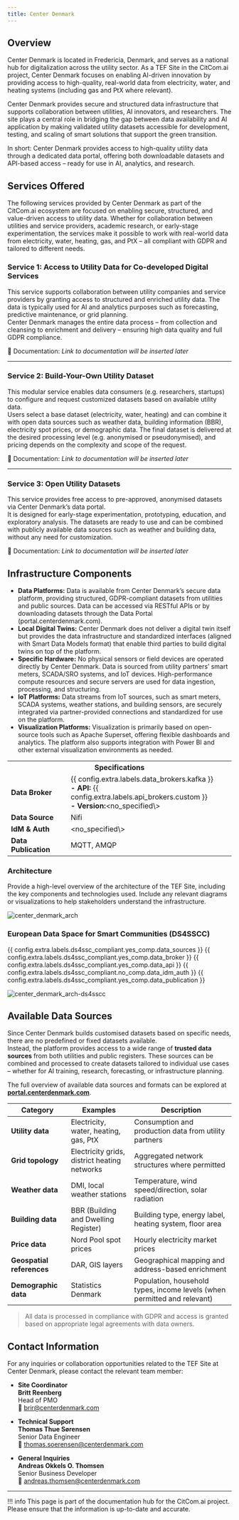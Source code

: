 ```yaml
---
title: Center Denmark
---
```


## Overview

Center Denmark is located in Fredericia, Denmark, and serves as a national hub for digitalization across the utility sector. As a TEF Site in the CitCom.ai project, Center Denmark focuses on enabling AI-driven innovation by providing access to high-quality, real-world data from electricity, water, and heating systems (including gas and PtX where relevant).

Center Denmark provides secure and structured data infrastructure that supports collaboration between utilities, AI innovators, and researchers. The site plays a central role in bridging the gap between data availability and AI application by making validated utility datasets accessible for development, testing, and scaling of smart solutions that support the green transition.

In short: Center Denmark provides access to high-quality utility data through a dedicated data portal, offering both downloadable datasets and API-based access – ready for use in AI, analytics, and research.

## Services Offered

The following services provided by Center Denmark as part of the CitCom.ai ecosystem are focused on enabling secure, structured, and value-driven access to utility data. Whether for collaboration between utilities and service providers, academic research, or early-stage experimentation, the services make it possible to work with real-world data from electricity, water, heating, gas, and PtX – all compliant with GDPR and tailored to different needs.

### Service 1: Access to Utility Data for Co-developed Digital Services  
This service supports collaboration between utility companies and service providers by granting access to structured and enriched utility data. The data is typically used for AI and analytics purposes such as forecasting, predictive maintenance, or grid planning.  
Center Denmark manages the entire data process – from collection and cleansing to enrichment and delivery – ensuring high data quality and full GDPR compliance.

📄 Documentation: *Link to documentation will be inserted later*

---

### Service 2: Build-Your-Own Utility Dataset  
This modular service enables data consumers (e.g. researchers, startups) to configure and request customized datasets based on available utility data.  
Users select a base dataset (electricity, water, heating) and can combine it with open data sources such as weather data, building information (BBR), electricity spot prices, or demographic data. The final dataset is delivered at the desired processing level (e.g. anonymised or pseudonymised), and pricing depends on the complexity and scope of the request.

📄 Documentation: *Link to documentation will be inserted later*

---

### Service 3: Open Utility Datasets  
This service provides free access to pre-approved, anonymised datasets via Center Denmark’s data portal.  
It is designed for early-stage experimentation, prototyping, education, and exploratory analysis. The datasets are ready to use and can be combined with publicly available data sources such as weather and building data, without any need for customization.

📄 Documentation: *Link to documentation will be inserted later*


## Infrastructure Components

* **Data Platforms:** Data is available from Center Denmark’s secure data platform, providing structured, GDPR-compliant datasets from utilities and public sources. Data can be accessed via RESTful APIs or by downloading datasets through the Data Portal (portal.centerdenmark.com).  
* **Local Digital Twins:** Center Denmark does not deliver a digital twin itself but provides the data infrastructure and standardized interfaces (aligned with Smart Data Models format) that enable third parties to build digital twins on top of the platform.  
* **Specific Hardware:** No physical sensors or field devices are operated directly by Center Denmark. Data is sourced from utility partners’ smart meters, SCADA/SRO systems, and IoT devices. High-performance compute resources and secure servers are used for data ingestion, processing, and structuring.  
* **IoT Platforms:** Data streams from IoT sources, such as smart meters, SCADA systems, weather stations, and building sensors, are securely integrated via partner-provided connections and standardized for use on the platform.  
* **Visualization Platforms:** Visualization is primarily based on open-source tools such as Apache Superset, offering flexible dashboards and analytics. The platform also supports integration with Power BI and other external visualization environments as needed.  


<table>
  <tr>
    <th colspan="2" style="text-align: center;">Specifications</th>
  </tr>
  <tr>
    <td><strong>Data Broker<strong></td>
    <td>
      {{ config.extra.labels.data_brokers.kafka }}<br>
      <strong>- API:</strong> {{ config.extra.labels.api_brokers.custom }}<br>
      <strong>- Version:</strong>&lt;no_specified\>
    </td>
  </tr>
  <tr>
    <td><strong>Data Source<strong></td>
    <td>Nifi</td>
  </tr>
  <tr>
    <td><strong>IdM &amp; Auth<strong></td>
    <td>&lt;no_specified\></td>
  </tr>
  <tr>
    <td><strong>Data Publication<strong></td>
    <td>MQTT, AMQP</td>
  </tr>
</table>

### Architecture

Provide a high-level overview of the architecture of the TEF Site, including the key components and technologies used. Include any relevant diagrams or visualizations to help stakeholders understand the infrastructure.

![center_denmark_arch](./img/center_denmark-arch.png)

### European Data Space for Smart Communities (DS4SSCC)

{{ config.extra.labels.ds4ssc_compliant.yes_comp.data_sources }} {{ config.extra.labels.ds4ssc_compliant.yes_comp.data_broker }} {{ config.extra.labels.ds4ssc_compliant.yes_comp.data_api }} {{ config.extra.labels.ds4ssc_compliant.no_comp.data_idm_auth }} {{ config.extra.labels.ds4ssc_compliant.yes_comp.data_publication }}

![center_denmark_arch-ds4sscc](./img/center_denmark_ds4sscc-arch.svg)

## Available Data Sources

Since Center Denmark builds customised datasets based on specific needs, there are no predefined or fixed datasets available.  
Instead, the platform provides access to a wide range of **trusted data sources** from both utilities and public registers. These sources can be combined and processed to create datasets tailored to individual use cases – whether for AI training, research, forecasting, or infrastructure planning.  

The full overview of available data sources and formats can be explored at [**portal.centerdenmark.com**](https://portal.centerdenmark.com).

| **Category**           | **Examples**                                     | **Description**                                                                 |
|------------------------|--------------------------------------------------|---------------------------------------------------------------------------------|
| **Utility data**       | Electricity, water, heating, gas, PtX            | Consumption and production data from utility partners                          |
| **Grid topology**      | Electricity grids, district heating networks     | Aggregated network structures where permitted                                  |
| **Weather data**       | DMI, local weather stations                      | Temperature, wind speed/direction, solar radiation                             |
| **Building data**      | BBR (Building and Dwelling Register)             | Building type, energy label, heating system, floor area                        |
| **Price data**         | Nord Pool spot prices                            | Hourly electricity market prices                                               |
| **Geospatial references** | DAR, GIS layers                              | Geographical mapping and address-based enrichment                              |
| **Demographic data**   | Statistics Denmark                               | Population, household types, income levels (when permitted and relevant)       |

> All data is processed in compliance with GDPR and access is granted based on appropriate legal agreements with data owners.

## Contact Information

For any inquiries or collaboration opportunities related to the TEF Site at Center Denmark, please contact the relevant team member:

- **Site Coordinator**  
  **Britt Reenberg**  
  Head of PMO  
  📧 brir@centerdenmark.com

- **Technical Support**  
  **Thomas Thue Sørensen**  
  Senior Data Engineer  
  📧 thomas.soerensen@centerdenmark.com

- **General Inquiries**  
  **Andreas Okkels O. Thomsen**  
  Senior Business Developer  
  📧 andreas.thomsen@centerdenmark.com


---

!!! info
    This page is part of the documentation hub for the CitCom.ai project. Please ensure that the information is up-to-date and accurate.
